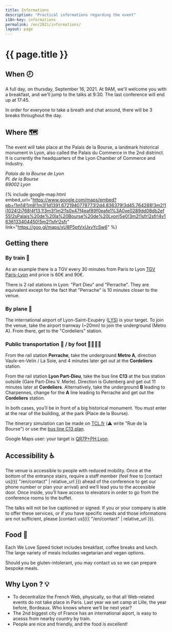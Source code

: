 ```yaml
---
title: Informations
description: "Practical informations regarding the event"
i18n-key: informations
permalink: /en/2021/informations/
layout: page
---
```


# {{ page.title }}

## When <span aria-hidden>🕗</span>

A full day, on thursday, September 16, 2021. At 9AM, we'll welcome you with a breakfast, and we’ll jump to the talks at 9:30. The last conference will end up at 17:45.

In order for everyone to take a breath and chat around, there will be 3 breaks throughout the day.


## Where <span aria-hidden>🗺️</span>

The event will take place at the Palais de la Bourse, a landmark historical monument in Lyon, also called the Palais du Commerce in the 2nd distrinct. It is currently the headquarters of the Lyon Chamber of Commerce and Industry.

<address>
  Palais de la Bourse de Lyon<br>
  Pl. de la Bourse<br>
  69002 Lyon
</address>

{% include google-map.html embed_url="https://www.google.com/maps/embed?pb=!1m14!1m8!1m3!1d1391.6721940778773!2d4.836379!3d45.764288!3m2!1i1024!2i768!4f13.1!3m3!1m2!1s0x47f4eaf89f0eafe1%3A0xe0289dd08db2ef55!2sPalais%20de%20la%20Bourse%20de%20Lyon!5e0!3m2!1sfr!2sfr!4v1636133404450!5m2!1sfr!2sfr" link="https://goo.gl/maps/xU8P5ptVxUxvYcSw6" %}


## Getting there

### By train <span aria-hidden>🚄</span>

As an example there is a TGV every 30 minutes from Paris to Lyon [TGV Paris-Lyon](https://www.trainline.fr/search/paris/lyon/2021-12-16-06:00/2021-12-16-18:00) and price is 60€ and 90€.

There is 2 rail stations in Lyon: "Part Dieu" and "Perrache". They are equivalent except for the fact that "Perrache" is 10 minutes closer to the venue.

### By plane <span aria-hidden>🛬</span>

The international airport of Lyon-Saint-Exupéry ([LYS](https://www.lyonaeroports.com/en)) is your target. To join the venue, take the airport tramway (~20mn) to join the underground (Metro A). From there, get to the "Cordeliers" station.

### Public transportation <span aria-hidden>🚋</span> / by foot <span aria-hidden>🚶‍♂️🚶‍♀️</span>

From the rail station **Perrache**, take the underground **Metro A**, direction Vaulx-en-Velin / La Soie, and 4 minutes later get out at the **Cordeliers** station.

From the rail station **Lyon Part-Dieu**, take the bus line **C13** at the bus station outside (Gare Part-Dieu V. Merle). Direction is Gutenberg and get out 11 minutes later at **Cordeliers**. Alternatively, take the underground **B** leading to Charpennes, change for the **A** line leading to Perrache and get out the **Cordeliers** station.

In both cases, you’ll be in front of a big historical monument. You must enter at the rear of the building, at the park (Place de la Bourse).

The itinerary simulation can be made on [TCL.fr](https://www.tcl.fr/itineraires) (<span aria-hidden>⚠️</span> write "Rue de la Bourse") or use the [bus line C13 plan](https://www.tcl.fr/lignes/ligne-majeure-c13).


Google Maps user: your target is [QR7P+PH Lyon](https://www.google.com/maps/place/Networking+day/@45.7641224,4.8360377,19z/data=!4m5!3m4!1s0x47f4eb96cac90623:0x50f1f2eed592b9d9!8m2!3d45.7642847!4d4.8365436).



## Accessibility <span aria-hidden>♿️</span>

The venue is accessible to people with reduced mobility. Once at the bottom of the entrance stairs, require a staff member (feel free to [contact us]({{ "/en/contact" | relative_url }}) ahead of the conference to get our phone number or plan your arrival) and we’ll lead you to the accessible door. Once inside, you’ll have access to elevators in order to go from the conference rooms to the buffet.

The talks will not be live captioned or signed. If you or your company is able to offer these services, or if you have specific needs and those informations are not sufficient, please [contact us]({{ "/en/contact" | relative_url }}).


## Food 🥘

Each We Love Speed ticket includes breakfast, coffee breaks and lunch. The large variety of meals includes vegetarian and vegan options.

Should you be gluten-intolerant, you may contact us so we can prepare bespoke meals.

## Why Lyon ? 💡

- To decentralize the French Web, physically, so that all Web-related events do not take place in Paris. Last year we set camp at Lille, the year before, Bordeaux. Who knows where we’ll be next year?
- The 2nd biggest city of France has an international aiport, is easy to acesss from nearby country by train.
- People are nice and friendly, and the food is excellent!
